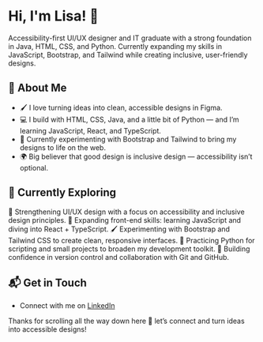 # Hi, I'm Lisa! 👋

Accessibility-first UI/UX designer and IT graduate with a strong foundation in Java, HTML, CSS, and Python. Currently expanding my skills in JavaScript, Bootstrap, and Tailwind while creating inclusive, user-friendly designs.

## 🚀 About Me

- 🖌️ I love turning ideas into clean, accessible designs in Figma.
- 💻 I build with HTML, CSS, Java, and a little bit of Python — and I’m learning JavaScript, React, and TypeScript.
- 🚀 Currently experimenting with Bootstrap and Tailwind to bring my designs to life on the web.
- 🌍 Big believer that good design is inclusive design — accessibility isn’t optional.

## 🌱 Currently Exploring

🎨 Strengthening UI/UX design with a focus on accessibility and inclusive design principles.
🚀 Expanding front-end skills: learning JavaScript and diving into React + TypeScript.
🖌️ Experimenting with Bootstrap and Tailwind CSS to create clean, responsive interfaces.
🐍 Practicing Python for scripting and small projects to broaden my development toolkit.
🔧 Building confidence in version control and collaboration with Git and GitHub.

## 📬 Get in Touch

- Connect with me on [LinkedIn](https://www.linkedin.com/in/lisa-nguyen-48825a160/)

Thanks for scrolling all the way down here 👋 let’s connect and turn ideas into accessible designs!



<!--

Here are some ideas to get you started:

- 🔭 I’m currently working on ...
- 🌱 I’m currently learning ...
- 👯 I’m looking to collaborate on ...
- 🤔 I’m looking for help with ...
- 💬 Ask me about ...
- 📫 How to reach me: ...
- 😄 Pronouns: ...
- ⚡ Fun fact: ...
-->
